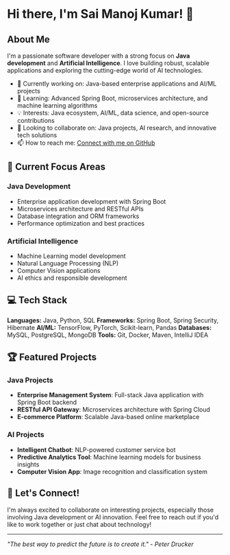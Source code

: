 # Hi there, I'm Sai Manoj Kumar! 👋

## About Me

I'm a passionate software developer with a strong focus on **Java development** and **Artificial Intelligence**. I love building robust, scalable applications and exploring the cutting-edge world of AI technologies.

- 🔭 Currently working on: Java-based enterprise applications and AI/ML projects
- 🌱 Learning: Advanced Spring Boot, microservices architecture, and machine learning algorithms
- 💡 Interests: Java ecosystem, AI/ML, data science, and open-source contributions
- 💞️ Looking to collaborate on: Java projects, AI research, and innovative tech solutions
- 📫 How to reach me: [Connect with me on GitHub](https://github.com/sai-manoj-kumar)

## 🚀 Current Focus Areas

### Java Development
- Enterprise application development with Spring Boot
- Microservices architecture and RESTful APIs
- Database integration and ORM frameworks
- Performance optimization and best practices

### Artificial Intelligence
- Machine Learning model development
- Natural Language Processing (NLP)
- Computer Vision applications
- AI ethics and responsible development

## 💻 Tech Stack

**Languages:** Java, Python, SQL
**Frameworks:** Spring Boot, Spring Security, Hibernate
**AI/ML:** TensorFlow, PyTorch, Scikit-learn, Pandas
**Databases:** MySQL, PostgreSQL, MongoDB
**Tools:** Git, Docker, Maven, IntelliJ IDEA

## 🏆 Featured Projects

### Java Projects
- **Enterprise Management System**: Full-stack Java application with Spring Boot backend
- **RESTful API Gateway**: Microservices architecture with Spring Cloud
- **E-commerce Platform**: Scalable Java-based online marketplace

### AI Projects
- **Intelligent Chatbot**: NLP-powered customer service bot
- **Predictive Analytics Tool**: Machine learning models for business insights
- **Computer Vision App**: Image recognition and classification system

## 🤝 Let's Connect!

I'm always excited to collaborate on interesting projects, especially those involving Java development or AI innovation. Feel free to reach out if you'd like to work together or just chat about technology!

---

*"The best way to predict the future is to create it." - Peter Drucker*
